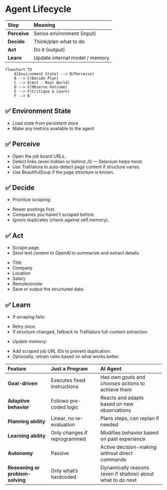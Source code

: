 # Agent Lifecycle

| Step | Meaning |
|:--|:--|
| **Perceive** | Sense environment (input) |
| **Decide** | Think/plan what to do |
| **Act** | Do it (output) |
| **Learn** | Update internal model / memory |

```mermaid
flowchart TD
    A[Environment State] --> B(Perceive)
    B --> C(Decide Plan)
    C --> D(Act - Real World)
    D --> E(Observe Outcome)
    E --> F(Critique & Learn)
    F --> B
```
## ✅ Environment State
- Load state from persistent store
- Make any metrics available to the agent
  
## ✅ Perceive
- Open the job board URLs.
- Detect links (even hidden or behind JS — Selenium helps here).
- Use Trafilatura to auto-detect page content if structure varies.
- Use BeautifulSoup if the page structure is known.

## ✅ Decide
- Prioritize scraping:
* Newer postings first.
* Companies you haven't scraped before.
* Ignore duplicates (check against self.memory).

## ✅ Act
- Scrape page.
- Send text content to OpenAI to summarize and extract details:
* Title
* Company
* Location
* Salary
* Remote/onsite
* Save or output the structured data.

## ✅ Learn
- If scraping fails:
* Retry once.
* If structure changed, fallback to Trafilatura full-content extraction.

- Update memory:
* Add scraped job URL IDs to prevent duplication.
* Optionally, retrain rules based on what works better.

| Feature | Just a Program | AI Agent |
|:---|:---|:---|
| **Goal-driven** | Executes fixed instructions | Has *own goals* and *chooses actions* to achieve them |
| **Adaptive behavior** | Follows pre-coded logic | Reacts and adapts based on new observations |
| **Planning ability** | Linear, no re-evaluation | Plans steps, can replan if needed |
| **Learning ability** | Only changes if reprogrammed | Modifies behavior based on past experience |
| **Autonomy** | Passive | Active decision-making without direct commands |
| **Reasoning or problem-solving** | Only what’s hardcoded | Dynamically reasons (even if shallow) about what to do next |